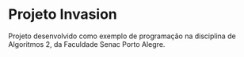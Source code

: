 # Projeto Invasion

Projeto desenvolvido como exemplo de programação na
disciplina de Algoritmos 2, da Faculdade Senac
Porto Alegre.
    
